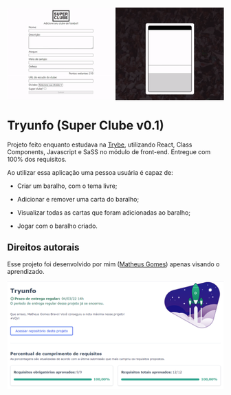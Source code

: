 ![Tryunfo (Super Clube)](src/images/vasco.gif)

# Tryunfo (Super Clube v0.1)

Projeto feito enquanto estudava na [Trybe](https://www.betrybe.com/), utilizando React, Class Components, Javascript e SaSS no módulo de front-end. Entregue com 100% dos requisitos.

Ao utilizar essa aplicação uma pessoa usuária é capaz de:

- Criar um baralho, com o tema livre;

- Adicionar e remover uma carta do baralho;

- Visualizar todas as cartas que foram adicionadas ao baralho;

- Jogar com o baralho criado.

## Direitos autorais

Esse projeto foi desenvolvido por mim ([Matheus Gomes](https://www.linkedin.com/in/matheusgb/)) apenas visando o aprendizado.

![100%](src/images/100%25.png)
